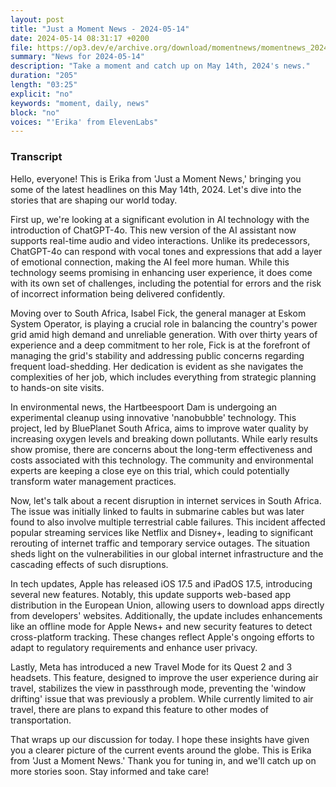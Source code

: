 ```yaml
---
layout: post
title: "Just a Moment News - 2024-05-14"
date: 2024-05-14 08:31:17 +0200
file: https://op3.dev/e/archive.org/download/momentnews/momentnews_2024-05-14.mp3
summary: "News for 2024-05-14"
description: "Take a moment and catch up on May 14th, 2024's news."
duration: "205"
length: "03:25"
explicit: "no"
keywords: "moment, daily, news"
block: "no"
voices: "'Erika' from ElevenLabs"
---
```


### Transcript

Hello, everyone! This is Erika from 'Just a Moment News,' bringing you some of the latest headlines on this May 14th, 2024. Let's dive into the stories that are shaping our world today.

First up, we're looking at a significant evolution in AI technology with the introduction of ChatGPT-4o. This new version of the AI assistant now supports real-time audio and video interactions. Unlike its predecessors, ChatGPT-4o can respond with vocal tones and expressions that add a layer of emotional connection, making the AI feel more human. While this technology seems promising in enhancing user experience, it does come with its own set of challenges, including the potential for errors and the risk of incorrect information being delivered confidently.

Moving over to South Africa, Isabel Fick, the general manager at Eskom System Operator, is playing a crucial role in balancing the country's power grid amid high demand and unreliable generation. With over thirty years of experience and a deep commitment to her role, Fick is at the forefront of managing the grid's stability and addressing public concerns regarding frequent load-shedding. Her dedication is evident as she navigates the complexities of her job, which includes everything from strategic planning to hands-on site visits.

In environmental news, the Hartbeespoort Dam is undergoing an experimental cleanup using innovative 'nanobubble' technology. This project, led by BluePlanet South Africa, aims to improve water quality by increasing oxygen levels and breaking down pollutants. While early results show promise, there are concerns about the long-term effectiveness and costs associated with this technology. The community and environmental experts are keeping a close eye on this trial, which could potentially transform water management practices.

Now, let's talk about a recent disruption in internet services in South Africa. The issue was initially linked to faults in submarine cables but was later found to also involve multiple terrestrial cable failures. This incident affected popular streaming services like Netflix and Disney+, leading to significant rerouting of internet traffic and temporary service outages. The situation sheds light on the vulnerabilities in our global internet infrastructure and the cascading effects of such disruptions.

In tech updates, Apple has released iOS 17.5 and iPadOS 17.5, introducing several new features. Notably, this update supports web-based app distribution in the European Union, allowing users to download apps directly from developers' websites. Additionally, the update includes enhancements like an offline mode for Apple News+ and new security features to detect cross-platform tracking. These changes reflect Apple's ongoing efforts to adapt to regulatory requirements and enhance user privacy.

Lastly, Meta has introduced a new Travel Mode for its Quest 2 and 3 headsets. This feature, designed to improve the user experience during air travel, stabilizes the view in passthrough mode, preventing the 'window drifting' issue that was previously a problem. While currently limited to air travel, there are plans to expand this feature to other modes of transportation.

That wraps up our discussion for today. I hope these insights have given you a clearer picture of the current events around the globe. This is Erika from 'Just a Moment News.' Thank you for tuning in, and we'll catch up on more stories soon. Stay informed and take care!
